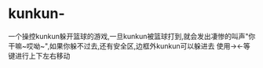 # kunkun-
一个操控kunkun躲开篮球的游戏,一旦kunkun被篮球打到,就会发出凄惨的叫声"你干嘛~哎呦~",如果你躲不过去,还有安全区,边框外kunkun可以躲进去
使用-><-等键进行上下左右移动
